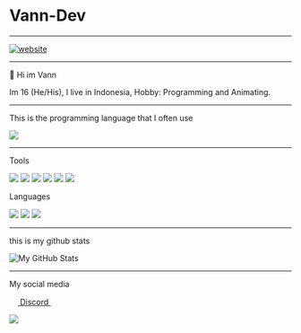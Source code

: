 # Vann-Dev

___

<a href="https://vann-dev.github.io/">
<img src="https://imgur.com/jGxjMtG.png" alt="website"/>
</a>

___

👋 Hi im Vann

Im 16 (He/His), I live in Indonesia, Hobby: Programming and Animating.
___

This is the programming language that I often use

<a href="https://github.com/Vann-Dev">
  <img src="https://github-readme-stats.vercel.app/api/top-langs/?username=Vann-Dev&theme=radical&hide=glsl,python" />
</a>

___
Tools

![](https://img.shields.io/badge/Visual_Studio_Code-0078D4?style=for-the-badge&logo=visual%20studio%20code&logoColor=white) ![](https://img.shields.io/badge/Visual_Studio-5C2D91?style=for-the-badge&logo=visual%20studio&logoColor=white) ![](https://img.shields.io/badge/Unity-100000?style=for-the-badge&logo=unity&logoColor=white) ![](https://img.shields.io/badge/blender-%23F5792A.svg?style=for-the-badge&logo=blender&logoColor=white) ![](https://img.shields.io/badge/Figma-F24E1E?style=for-the-badge&logo=figma&logoColor=white) ![](https://img.shields.io/badge/MongoDB-4EA94B?style=for-the-badge&logo=mongodb&logoColor=white)


Languages

![](https://img.shields.io/badge/JavaScript-323330?style=for-the-badge&logo=javascript&logoColor=F7DF1E) ![](https://img.shields.io/badge/TypeScript-007ACC?style=for-the-badge&logo=typescript&logoColor=white) ![](https://img.shields.io/badge/HTML5-E34F26?style=for-the-badge&logo=html5&logoColor=white)
___

this is my github stats

<img src="https://github-readme-stats.vercel.app/api?username=Vann-Dev&show_icons=true&theme=radical&line_height=27&v=5" alt="My GitHub Stats" />

___

My social media

<a href = "https://discordapp.com/users/435497505883422721/"><img src = "https://imgur.com/RSEvkDl.png" height= 15px width = 15px> Discord </a>&nbsp;&nbsp;

<a href="https://discordapp.com/users/435497505883422721/">
  <img src="https://discord.c99.nl/widget/theme-3/435497505883422721.png" />
</a>
